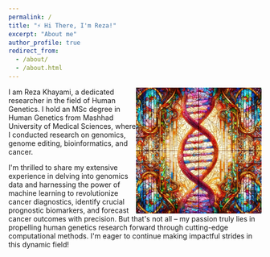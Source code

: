 ```yaml
---
permalink: /
title: "⚡ Hi There, I'm Reza!"
excerpt: "About me"
author_profile: true
redirect_from: 
  - /about/
  - /about.html
---
```

<img src="/images/landing2.jpg" alt="DNA" align="right" width="250px">
I am Reza Khayami, a dedicated researcher in the field of Human Genetics. I hold an MSc degree in Human Genetics from Mashhad University of Medical Sciences, where I conducted research on genomics, genome editing, bioinformatics, and cancer.

I'm thrilled to share my extensive experience in delving into genomics data and harnessing the power of machine learning to revolutionize cancer diagnostics, identify crucial prognostic biomarkers, and forecast cancer outcomes with precision. But that's not all – my passion truly lies in propelling human genetics research forward through cutting-edge computational methods. I'm eager to continue making impactful strides in this dynamic field!

